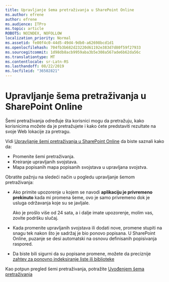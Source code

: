 ```yaml
---
title: Upravljanje šema pretraživanja u SharePoint Online
ms.author: efrene
author: efrene
ms.audience: ITPro
ms.topic: article
ROBOTS: NOINDEX, NOFOLLOW
localization_priority: Normal
ms.assetid: fe00f4c0-44d5-49d4-9db0-a62698bcd1d1
ms.openlocfilehash: 704fb3b682d23220d61192e383d7d80f59f27933
ms.sourcegitcommit: 1d98db8acb9959aba3b5e308a567ade6b62da56c
ms.translationtype: MT
ms.contentlocale: sr-Latn-RS
ms.lasthandoff: 08/22/2019
ms.locfileid: "36502821"
---
```

# <a name="manage-search-schema-in-sharepoint-online"></a>Upravljanje šema pretraživanja u SharePoint Online

Šemi pretraživanja određuje šta korisnici mogu da pretražuju, kako korisnicima možete da je pretražujete i kako ćete predstaviti rezultate na svoje Web lokacije za pretragu. 

Vidi [Upravljanje šemi pretraživanja u SharePoint Online](https://docs.microsoft.com/sharepoint/manage-search-schema) da biste saznali kako da: 
- Promenite šemi pretraživanja.
- Kreiranje upravljanih svojstava.
- Mapa popisanih mapa popisanih svojstava u upravljana svojstva.

Obratite pažnju na sledeći način u pogledu upravljanje šemom pretraživanja:

- Ako primite upozorenje u kojem se navodi **aplikaciju je privremeno prekinuto** kada mi promena šeme, ovo je samo privremeno dok je usluga održavanja koje su se javljale. 

    Ako je prošlo više od 24 sata, a i dalje imate upozorenje, molim vas, zovite podršku slučaj.
- Kada promenite upravljanih svojstava ili dodati nove, promene stupiti na snagu tek nakon što je sadržaj je bio ponovo popisana. U SharePoint Online, puzanje se desi automatski na osnovu definisanih popisivanja raspored.
- Da biste bili sigurni da su popisane promene, možete da preciznije [zahtev za ponovno indeksiranje liste ili biblioteke](https://docs.microsoft.com/sharepoint/manage-search-schema#request-re-indexing-of-a-document-library-or-list) 

Kao potpun pregled šemi pretraživanja, potražite [Uvođenjem šema pretraživanja](https://blogs.technet.microsoft.com/tothesharepoint/2012/11/25/introducing-search-schema-for-sharepoint-2013/) 


